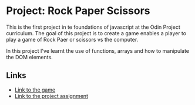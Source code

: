 # Project: Rock Paper Scissors

This is the first project in te foundations of javascript at the Odin Project curriculum. The goal of this project is to create a game enables a player to play a game of Rock Paer or scissors vs the computer.

In this project I've learnt the use of functions, arrays and how to manipulate the DOM elements.

## Links

- [Link to the game](https://tgithinji.github.io/Rock-Paper-Scissors/)
- [Link to the project assignment](https://www.theodinproject.com/lessons/foundations-revisiting-rock-paper-scissors)